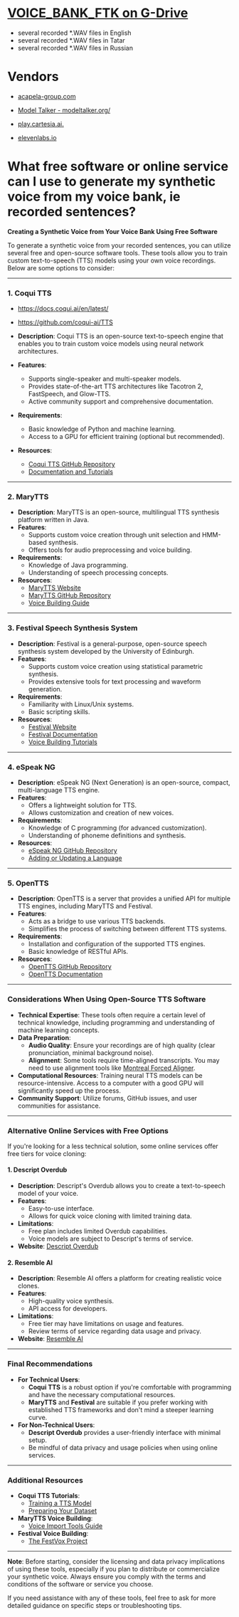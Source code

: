 # [VOICE_BANK_FTK on G-Drive](https://drive.google.com/drive/folders/116i8Tv5if7SuHrXSBO6avX4Uj1ZuZ4z7?usp=drive_link)

- several recorded *.WAV files in English
- several recorded *.WAV files in  Tatar
- several recorded *.WAV files in Russian



# Vendors
* [acapela-group.com](https://www.acapela-group.com/voices/voice-banking/)
* [Model Talker - modeltalker.org/](https://www.modeltalker.org/)

* [play.cartesia.ai.](https://play.cartesia.ai.)
* [elevenlabs.io](https://elevenlabs.io)
  
# What free software or online service can I use to generate my synthetic voice from my voice bank, ie recorded sentences?

**Creating a Synthetic Voice from Your Voice Bank Using Free Software**

To generate a synthetic voice from your recorded sentences, you can utilize several free and open-source software tools. These tools allow you to train custom text-to-speech (TTS) models using your own voice recordings. Below are some options to consider:

---

### **1. Coqui TTS**

- https://docs.coqui.ai/en/latest/
- https://github.com/coqui-ai/TTS
  
- **Description**: Coqui TTS is an open-source text-to-speech engine that enables you to train custom voice models using neural network architectures.
- **Features**:
  - Supports single-speaker and multi-speaker models.
  - Provides state-of-the-art TTS architectures like Tacotron 2, FastSpeech, and Glow-TTS.
  - Active community support and comprehensive documentation.
- **Requirements**:
  - Basic knowledge of Python and machine learning.
  - Access to a GPU for efficient training (optional but recommended).
- **Resources**:
  - [Coqui TTS GitHub Repository](https://github.com/coqui-ai/TTS)
  - [Documentation and Tutorials](https://tts.readthedocs.io/en/latest/)

---

### **2. MaryTTS**

- **Description**: MaryTTS is an open-source, multilingual TTS synthesis platform written in Java.
- **Features**:
  - Supports custom voice creation through unit selection and HMM-based synthesis.
  - Offers tools for audio preprocessing and voice building.
- **Requirements**:
  - Knowledge of Java programming.
  - Understanding of speech processing concepts.
- **Resources**:
  - [MaryTTS Website](https://mary.dfki.de/)
  - [MaryTTS GitHub Repository](https://github.com/marytts/marytts)
  - [Voice Building Guide](https://github.com/marytts/marytts/wiki/New-Voice#voicebuildingtutorial)

---

### **3. Festival Speech Synthesis System**

- **Description**: Festival is a general-purpose, open-source speech synthesis system developed by the University of Edinburgh.
- **Features**:
  - Supports custom voice creation using statistical parametric synthesis.
  - Provides extensive tools for text processing and waveform generation.
- **Requirements**:
  - Familiarity with Linux/Unix systems.
  - Basic scripting skills.
- **Resources**:
  - [Festival Website](http://www.cstr.ed.ac.uk/projects/festival/)
  - [Festival Documentation](http://festvox.org/docs/manual-2.5.0/festival_toc.html)
  - [Voice Building Tutorials](http://festvox.org/festvox/)

---

### **4. eSpeak NG**

- **Description**: eSpeak NG (Next Generation) is an open-source, compact, multi-language TTS engine.
- **Features**:
  - Offers a lightweight solution for TTS.
  - Allows customization and creation of new voices.
- **Requirements**:
  - Knowledge of C programming (for advanced customization).
  - Understanding of phoneme definitions and synthesis.
- **Resources**:
  - [eSpeak NG GitHub Repository](https://github.com/espeak-ng/espeak-ng)
  - [Adding or Updating a Language](https://github.com/espeak-ng/espeak-ng/blob/master/docs/languages.md)

---

### **5. OpenTTS**

- **Description**: OpenTTS is a server that provides a unified API for multiple TTS engines, including MaryTTS and Festival.
- **Features**:
  - Acts as a bridge to use various TTS backends.
  - Simplifies the process of switching between different TTS systems.
- **Requirements**:
  - Installation and configuration of the supported TTS engines.
  - Basic knowledge of RESTful APIs.
- **Resources**:
  - [OpenTTS GitHub Repository](https://github.com/synesthesiam/opentts)
  - [OpenTTS Documentation](https://opentts.readthedocs.io/en/latest/)

---

### **Considerations When Using Open-Source TTS Software**

- **Technical Expertise**: These tools often require a certain level of technical knowledge, including programming and understanding of machine learning concepts.
- **Data Preparation**:
  - **Audio Quality**: Ensure your recordings are of high quality (clear pronunciation, minimal background noise).
  - **Alignment**: Some tools require time-aligned transcripts. You may need to use alignment tools like [Montreal Forced Aligner](https://montreal-forced-aligner.readthedocs.io/en/latest/).
- **Computational Resources**: Training neural TTS models can be resource-intensive. Access to a computer with a good GPU will significantly speed up the process.
- **Community Support**: Utilize forums, GitHub issues, and user communities for assistance.

---

### **Alternative Online Services with Free Options**

If you're looking for a less technical solution, some online services offer free tiers for voice cloning:

#### **1. Descript Overdub**

- **Description**: Descript's Overdub allows you to create a text-to-speech model of your voice.
- **Features**:
  - Easy-to-use interface.
  - Allows for quick voice cloning with limited training data.
- **Limitations**:
  - Free plan includes limited Overdub capabilities.
  - Voice models are subject to Descript's terms of service.
- **Website**: [Descript Overdub](https://www.descript.com/overdub)

#### **2. Resemble AI**

- **Description**: Resemble AI offers a platform for creating realistic voice clones.
- **Features**:
  - High-quality voice synthesis.
  - API access for developers.
- **Limitations**:
  - Free tier may have limitations on usage and features.
  - Review terms of service regarding data usage and privacy.
- **Website**: [Resemble AI](https://www.resemble.ai/)

---

### **Final Recommendations**

- **For Technical Users**:
  - **Coqui TTS** is a robust option if you're comfortable with programming and have the necessary computational resources.
  - **MaryTTS** and **Festival** are suitable if you prefer working with established TTS frameworks and don't mind a steeper learning curve.
- **For Non-Technical Users**:
  - **Descript Overdub** provides a user-friendly interface with minimal setup.
  - Be mindful of data privacy and usage policies when using online services.

---

### **Additional Resources**

- **Coqui TTS Tutorials**:
  - [Training a TTS Model](https://tts.readthedocs.io/en/latest/training_and_tuning.html)
  - [Preparing Your Dataset](https://tts.readthedocs.io/en/latest/data_prep.html)
- **MaryTTS Voice Building**:
  - [Voice Import Tools Guide](https://github.com/marytts/marytts/wiki/VoiceImportTools)
- **Festival Voice Building**:
  - [The FestVox Project](http://festvox.org/)

---

**Note**: Before starting, consider the licensing and data privacy implications of using these tools, especially if you plan to distribute or commercialize your synthetic voice. Always ensure you comply with the terms and conditions of the software or service you choose.

If you need assistance with any of these tools, feel free to ask for more detailed guidance on specific steps or troubleshooting tips.
